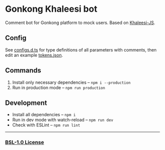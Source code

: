 # Gonkong Khaleesi bot

Comment bot for Gonkong platform to mock users. Based on [Khaleesi-JS](https://github.com/serguun42/Khaleesi-JS).

## Config

See [configs.d.ts](./types/configs.d.ts) for type definitions of all parameters with comments, then edit an example [tokens.json](./config/tokens.json).

## Commands

1. Install only necessary dependencies – `npm i --production`
2. Run in production mode – `npm run production`

## Development

- Install all dependencies – `npm i`
- Run in dev mode with watch-reload – `npm run dev`
- Check with ESLint – `npm run lint`

---

### [BSL-1.0 License](./LICENSE)
